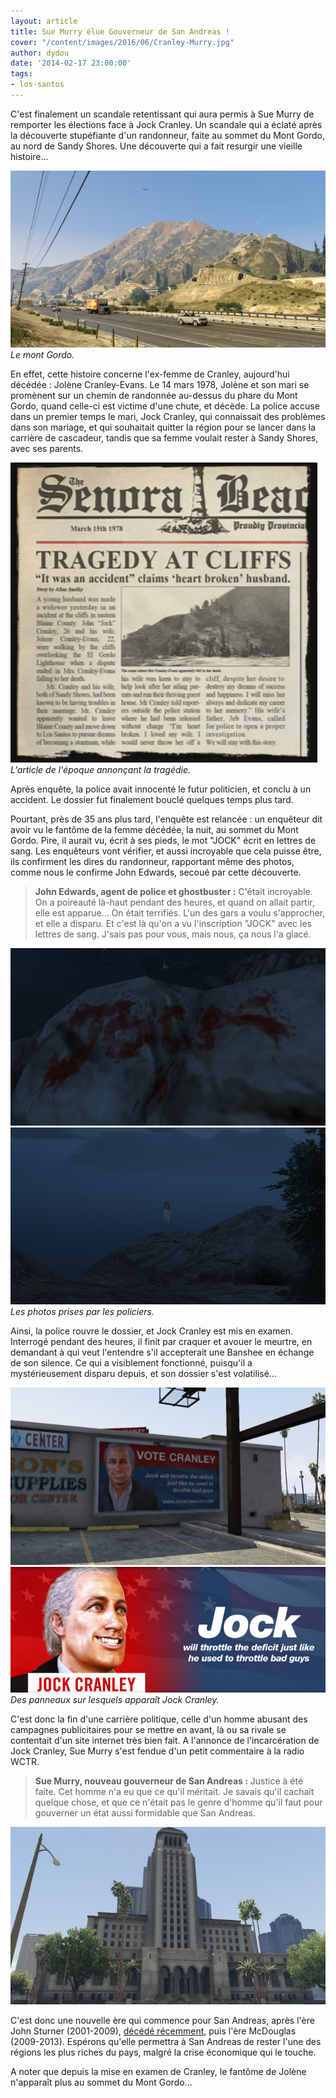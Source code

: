 ```yaml
---
layout: article
title: Sue Murry élue Gouverneur de San Andreas !
cover: "/content/images/2016/06/Cranley-Murry.jpg"
author: dydou
date: '2014-02-17 23:00:00'
tags:
- los-santos
---
```


C'est finalement un scandale retentissant qui aura permis à Sue Murry de remporter les élections face à Jock Cranley. Un scandale qui a éclaté après la découverte stupéfiante d'un randonneur, faite au sommet du Mont Gordo, au nord de Sandy Shores. Une découverte qui a fait resurgir une vieille histoire...

![Le mont Gordo.](/content/images/2016/06/Cranley3.jpg)
_Le mont Gordo._

En effet, cette histoire concerne l'ex-femme de Cranley, aujourd'hui décédée : Jolène Cranley-Evans. Le 14 mars 1978, Jolène et son mari se promènent sur un chemin de randonnée au-dessus du phare du Mont Gordo, quand celle-ci est victime d'une chute, et décède. La police accuse dans un premier temps le mari, Jock Cranley, qui connaissait des problèmes dans son mariage, et qui souhaitait quitter la région pour se lancer dans la carrière de cascadeur, tandis que sa femme voulait rester à Sandy Shores, avec ses parents.

![L'article de l'époque annonçant la tragédie.](/content/images/2016/06/Cranley2.png)
_L'article de l'époque annonçant la tragédie._

Après enquête, la police avait innocenté le futur politicien, et conclu à un accident. Le dossier fut finalement bouclé quelques temps plus tard.

Pourtant, près de 35 ans plus tard, l'enquête est relancée : un enquêteur dit avoir vu le fantôme de la femme décédée, la nuit, au sommet du Mont Gordo. Pire, il aurait vu, écrit à ses pieds, le mot "JOCK" écrit en lettres de sang. Les enquêteurs vont vérifier, et aussi incroyable que cela puisse être, ils confirment les dires du randonneur, rapportant même des photos, comme nous le confirme John Edwards, secoué par cette découverte.

> **John Edwards, agent de police et ghostbuster :** C'était incroyable. On a poireauté là-haut pendant des heures, et quand on allait partir, elle est apparue... On était terrifiés. L'un des gars a voulu s'approcher, et elle a disparu. Et c'est là qu'on a vu l'inscription "JOCK" avec les lettres de sang. J'sais pas pour vous, mais nous, ça nous l'a glacé.

![](/content/images/2016/06/Cranley4.jpg)
![Les photos prises par les policiers.](/content/images/2016/06/Cranley5.jpg)
_Les photos prises par les policiers._

Ainsi, la police rouvre le dossier, et Jock Cranley est mis en examen. Interrogé pendant des heures, il finit par craquer et avouer le meurtre, en demandant à qui veut l'entendre s'il accepterait une Banshee en échange de son silence. Ce qui a visiblement fonctionné, puisqu'il a mystérieusement disparu depuis, et son dossier s'est volatilisé...

![](/content/images/2016/06/Cranley6.jpg)
![Des panneaux sur lesquels apparaît Jock Cranley.](/content/images/2016/06/Cranley8.png)
_Des panneaux sur lesquels apparaît Jock Cranley._

C'est donc la fin d'une carrière politique, celle d'un homme abusant des campagnes publicitaires pour se mettre en avant, là ou sa rivale se contentait d'un site internet très bien fait. A l'annonce de l'incarcération de Jock Cranley, Sue Murry s'est fendue d'un petit commentaire à la radio WCTR.

> **Sue Murry, nouveau gouverneur de San Andreas :** Justice à été faite. Cet homme n'a eu que ce qu'il méritait. Je savais qu'il cachait quelque chose, et que ce n'était pas le genre d'homme qu'il faut pour gouverner un état aussi formidable que San Andreas.

![](/content/images/2016/06/Cranley7.jpg)

C'est donc une nouvelle ère qui commence pour San Andreas, après l'ère John Sturner (2001-2009), [décédé récemment](/2014/01/29/deces-de-john-sturner/), puis l'ère McDouglas (2009-2013). Espérons qu'elle permettra à San Andreas de rester l'une des régions les plus riches du pays, malgré la crise économique qui le touche.

A noter que depuis la mise en examen de Cranley, le fantôme de Jolène n'apparaît plus au sommet du Mont Gordo...